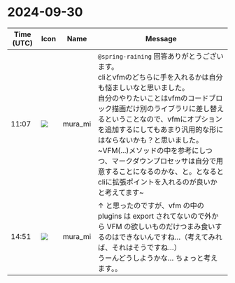 # 2024-09-30

|Time (UTC)|Icon|Name|Message|
|---|---|---|---|
|11:07|![](https://secure.gravatar.com/avatar/a951d6c14b585791bf573afbee1e9be5.jpg?s=72&d=https%3A%2F%2Fa.slack-edge.com%2Fdf10d%2Fimg%2Favatars%2Fava_0025-72.png)|mura_mi|`@spring-raining` 回答ありがとうございます。<br>cliとvfmのどちらに手を入れるかは自分も悩ましいなと思いました。<br>自分のやりたいことはvfmのコードブロック描画だけ別のライブラリに差し替えるということなので、vfmにオプションを追加するにしてもあまり汎用的な形にはならないかも？と思いました。<br>~VFM(...)メソッドの中を参考にしつつ、マークダウンプロセッサは自分で用意することになるのかな、と。となるとcliに拡張ポイントを入れるのが良いかと考えてます~|
|14:51|![](https://secure.gravatar.com/avatar/a951d6c14b585791bf573afbee1e9be5.jpg?s=72&d=https%3A%2F%2Fa.slack-edge.com%2Fdf10d%2Fimg%2Favatars%2Fava_0025-72.png)|mura_mi|↑ と思ったのですが、vfm の中の plugins は export されてないので外から VFM の欲しいものだけつまみ食いするのはできないんですね…（考えてみれば、それはそうですね…）<br>うーんどうしようかな… ちょっと考えます。。|
